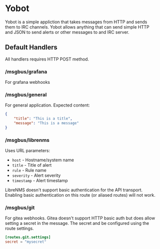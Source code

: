 # Yobot

Yobot is a simple appliction that takes messages from HTTP and sends them to
IRC channels. Yobot allows anything that can send simple HTTP and JSON to send
alerts or other messages to and IRC server.

## Default Handlers

All handlers requires HTTP POST method.

### /msgbus/grafana

For grafana webhooks

### /msgbus/general

For general application. Expected content:

```json
{
    "title": "This is a title",
    "message": "This is a message"
}
```

### /msgbus/librenms

Uses URL parameters:

- `host` - Hostname/system name
- `title` - Title of alert
- `rule` - Rule name
- `severity` - Alert severity
- `timestamp` - Alert timestamp

LibreNMS doesn't support basic authentication for the API transport. Enabling
basic authentication on this route (or aliased routes) will not work.

### /msgbus/git

For gitea webhooks. Gitea doesn't support HTTP basic auth but does allow setting
a secret in the message. The secret and be configured using the route settings.

```toml
[routes.git.settings]
secret = "mysecret"
```
